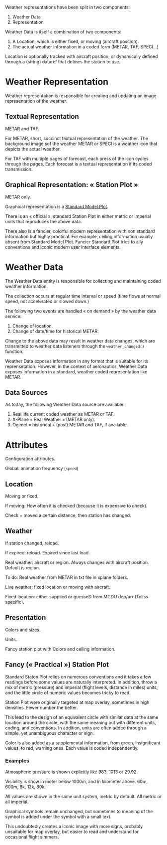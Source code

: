 Weather representations have been split in two components:

1. Weather Data
2. Representation

Weather Data is itself a combination of two components:

1. A Location, which is either fixed, or moving (aircraft position).
2. The actual weather information in a coded form (METAR, TAF, SPECI…)

Location is optionally tracked with aircraft position, or dynamically defined through a (string) dataref that defines the station to use.

# Weather Representation

Weather representation is responsible for creating and updating an image representation of the weather.

## Textual Representation

METAR and TAF.

For METAR, short, succinct textual representation of the weather. The background image sof the weather METAR or SPECI is a weather icon that depicts the actual weather.

For TAF with multiple pages of forecast, each press of the icon cycles through the pages. Each forecast is a textual representation if its coded transmission.

## Graphical Representation: « Station Plot »

METAR only.

Graphical representation is a [Standard Model Plot](https://en.wikipedia.org/wiki/Station_model).

There is an « official », standard Station Plot in either metric or imperial units that reproduces the above data.

There also is a fancier, colorful modern representation with non standard information but highly practical. For example, ceiling information usually absent from Standard Model Plot. Fancier Standard Plot tries to ally conventions and iconic modern user interface elements.

# Weather Data

The Weather Data entity is responsible for collecting and maintaining coded weather information.

The collection occurs at regular time interval or speed (time flows at normal speed, not accelerated or slowed down.)

The following two events are handled « on demand » by the weather data service:

1. Change of location.
2. Change of date/time for historical METAR.

Change to the above data may result in weather data changes, which are transmitted to weather data listeners through the `weather_changed()` function.

Weather Data exposes information in any format that is suitable for its reprensetation. However, in the context of aeronautics, Weather Data exposes information in a standard, weather coded representation like METAR.

## Data Sources

As today, the following Weather Data source are available:

1. Real life current coded weather as METAR or TAF.
2. X-Plane « Real Weather » (METAR only).
3. Ogimet « historical » (past) METAR and TAF, if available.

# Attributes

Configuration attributes.

Global: animation frequency (`speed`)

## Location

Moving or fixed.

If moving: How often it is checked (because it is expensive to check).

Check = moved a certain distance, then station has changed.

## Weather

If station changed, reload.

If expired: reload. Expired since last load.

Real weather: aircraft or region. Always changes with aircraft position. Default is region.

To do: Real weather from METAR in txt file in xplane folders.

Live weather: fixed location or moving with aircraft.

Fixed location: either supplied or guesseD from MCDU dep/arr (Toliss specific).

## Presentation

Colors and sizes.

Units.

Fancy station plot with Colors and ceiling information.

## Fancy (« Practical ») Station Plot

Standard Staton Plot relies on numerous conventions and it takes a few readings before some values are naturally interpreted. In addition, throw a mix of metric (pressure) and imperial (flight levels, distance in miles) units, and the little circle of numeric values becomes tricky to read.

Station Plot were originally targeted at map overlay, sometimes in high densities. Fewer number the better.

This lead to the design of an equivalent circle with similar data at the same location around the circle, with the same meaning but with different units, coding, and conventions. In addition, units are often added through a simple, yet unambiguous character or sign.

Color is also added as a supplemental information, from green, insignificant values, to red, warning ones. Each value is coded independently.

### Examples

Atmospheric pressure is shown explicitly like 983, 1013 or 29.92.

Visibility is show in meter below 1000m, and in kilometer above. 60m, 600m, 6k, 12k, 30k.

All values are shown in the same unit system, metric by default. All metric or all imperial.

Graphical symbols remain unchanged, but sometimes to meaning of the symbol is added under the symbol with a small text.

This undoubtedly creates a iconic image with more signs, probably unsuitable for map overlay, but easier to read and understand for occasional flight simmers.

